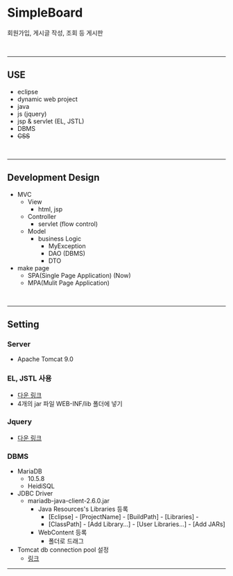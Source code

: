 # SimpleBoard
회원가입, 게시글 작성, 조회 등 게시판

<br>

---

## USE
- eclipse
- dynamic web project
- java
- js (jquery)
- jsp & servlet (EL, JSTL)
- DBMS
- ~~CSS~~

<br>

---

## Development Design
- MVC
    - View
        - html, jsp
    - Controller
        - servlet (flow control)
    - Model
        - business Logic
            - MyException
            - DAO (DBMS)
            - DTO
- make page
    - SPA(Single Page Application) (Now)
    - MPA(Mulit Page Application)   


<br>

---

## Setting
### Server
- Apache Tomcat 9.0
### EL, JSTL 사용
- <a href="https://tomcat.apache.org/download-taglibs.cgi">다운 링크</a>
- 4개의 jar 파일 WEB-INF/lib 폴더에 넣기
### Jquery
- <a href="https://jquery.com/">다운 링크</a>
### DBMS
- MariaDB
    - 10.5.8
    - HeidiSQL
- JDBC Driver
    - mariadb-java-client-2.6.0.jar
        - Java Resources's Libraries 등록
            - [Eclipse] - [ProjectName] - [BuildPath] - [Libraries] -
            - [ClassPath] - [Add Library...] - [User Libraries...] - [Add JARs]
        - WebContent 등록
            - 폴더로 드래그
- Tomcat db connection pool 설정
    - <a href="https://hwan2.tistory.com/entry/Servlet%EC%97%90%EC%84%9C-MariaDB-%EC%82%AC%EC%9A%A9%EC%8B%9C-Connection-Pool-%EC%84%A4%EC%A0%95-%EB%B0%A9%EB%B2%95">링크</a>
---

